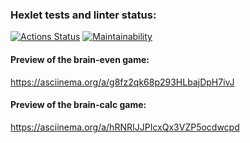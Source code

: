 ### Hexlet tests and linter status:
[![Actions Status](https://github.com/artemka-arg/frontend-project-44/actions/workflows/hexlet-check.yml/badge.svg)](https://github.com/artemka-arg/frontend-project-44/actions)
[![Maintainability](https://api.codeclimate.com/v1/badges/909e06a5fee11e307f3c/maintainability)](https://codeclimate.com/github/artemka-arg/frontend-project-44/maintainability)

#### Preview of the brain-even game:
https://asciinema.org/a/g8fz2qk68p293HLbajDpH7ivJ

#### Preview of the brain-calc game:
https://asciinema.org/a/hRNRIJJPIcxQx3VZP5ocdwcpd
